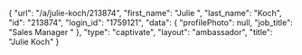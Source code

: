 {
    "url": "\/a\/julie-koch\/213874",
    "first_name": "Julie ",
    "last_name": "Koch",
    "id": "213874",
    "login_id": "1759121",
    "data": {
        "profilePhoto": null,
        "job_title": "Sales Manager "
    },
    "type": "captivate",
    "layout": "ambassador",
    "title": "Julie  Koch"
}